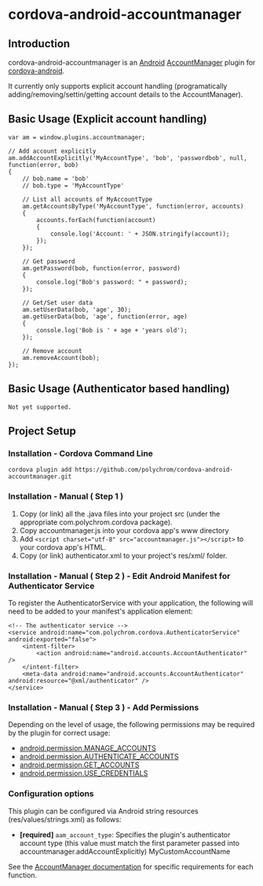 cordova-android-accountmanager
==============================

Introduction
------------

cordova-android-accountmanager is an [Android](https://github.com/android) [AccountManager](http://developer.android.com/reference/android/accounts/AccountManager.html) plugin for [cordova-android](https://github.com/apache/cordova-android).

It currently only supports explicit account handling (programatically adding/removing/settin/getting account details to the AccountManager).


Basic Usage (Explicit account handling)
-------

	var am = window.plugins.accountmanager;

	// Add account explicitly
	am.addAccountExplicitly('MyAccountType', 'bob', 'passwordbob', null, function(error, bob)
	{
		// bob.name = 'bob'
		// bob.type = 'MyAccountType'

		// List all accounts of MyAccountType
		am.getAccountsByType('MyAccountType', function(error, accounts)
		{
			accounts.forEach(function(account)
			{
				console.log('Account: ' + JSON.stringify(account));
			});
		});

		// Get password
		am.getPassword(bob, function(error, password)
		{
			console.log("Bob's password: " + password);
		});

		// Get/Set user data
		am.setUserData(bob, 'age', 30);
		am.getUserData(bob, 'age', function(error, age)
		{
			console.log('Bob is ' + age + 'years old');
		});

		// Remove account
		am.removeAccount(bob);
	});

Basic Usage (Authenticator based handling)
-----

	Not yet supported.


Project Setup
-------------

### Installation - Cordova Command Line

`cordova plugin add https://github.com/polychrom/cordova-android-accountmanager.git`

### Installation - Manual ( Step 1 )

1. Copy (or link) all the .java files into your project src (under the appropriate com.polychrom.cordova package).
2. Copy accountmanager.js into your cordova app's www directory
3. Add `<script charset="utf-8" src="accountmanager.js"></script>` to your cordova app's HTML.
4. Copy (or link) authenticator.xml to your project's res/xml/ folder.

### Installation - Manual ( Step 2 ) - Edit Android Manifest for Authenticator Service

To register the AuthenticatorService with your application, the following will need to be added to your manifest's application element:

	<!-- The authenticator service -->
	<service android:name="com.polychrom.cordova.AuthenticatorService" android:exported="false">
		<intent-filter>
			<action android:name="android.accounts.AccountAuthenticator" />
		</intent-filter>
		<meta-data android:name="android.accounts.AccountAuthenticator" android:resource="@xml/authenticator" />
	</service>

### Installation - Manual ( Step 3 ) - Add Permissions

Depending on the level of usage, the following permissions may be required by the plugin for correct usage:

 * [android.permission.MANAGE_ACCOUNTS](http://developer.android.com/reference/android/Manifest.permission.html#MANAGE_ACCOUNTS)
 * [android.permission.AUTHENTICATE_ACCOUNTS](http://developer.android.com/reference/android/Manifest.permission.html#AUTHENTICATE_ACCOUNTS)
 * [android.permission.GET_ACCOUNTS](http://developer.android.com/reference/android/Manifest.permission.html#GET_ACCOUNTS)
 * [android.permission.USE_CREDENTIALS](http://developer.android.com/reference/android/Manifest.permission.html#USE_CREDENTIALS)
 
### Configuration options

This plugin can be configured via Android string resources (res/values/strings.xml) as follows:

* **[required]** `aam_account_type`: Specifies the plugin's authenticator account type (this value must match the first parameter passed into accountmanager.addAccountExplicitly)
	<string name="aam_account_type">MyCustomAccountName</string>

See the [AccountManager documentation](http://developer.android.com/reference/android/accounts/AccountManager.html) for specific requirements for each function.
